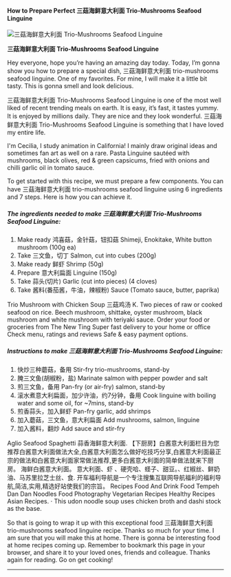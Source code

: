             

#### How to Prepare Perfect 三菇海鲜意大利面 Trio-Mushrooms Seafood Linguine

![三菇海鲜意大利面 Trio-Mushrooms Seafood Linguine](https://img-global.cpcdn.com/recipes/ca75114939fa286e/751x532cq70/%e4%b8%89%e8%8f%87%e6%b5%b7%e9%b2%9c%e6%84%8f%e5%a4%a7%e5%88%a9%e9%9d%a2-trio-mushrooms-seafood-linguine-recipe-main-photo.jpg)

**三菇海鲜意大利面 Trio-Mushrooms Seafood Linguine**

Hey everyone, hope you’re having an amazing day today. Today, I’m gonna show you how to prepare a special dish, 三菇海鲜意大利面 trio-mushrooms seafood linguine. One of my favorites. For mine, I will make it a little bit tasty. This is gonna smell and look delicious.

三菇海鲜意大利面 Trio-Mushrooms Seafood Linguine is one of the most well liked of recent trending meals on earth. It is easy, it’s fast, it tastes yummy. It is enjoyed by millions daily. They are nice and they look wonderful. 三菇海鲜意大利面 Trio-Mushrooms Seafood Linguine is something that I have loved my entire life.

I'm Cecilia, I study animation in California! I mainly draw original ideas and sometimes fan art as well on a rare. Pasta Linguine sautéed with mushrooms, black olives, red & green capsicums, fried with onions and chilli garlic oil in tomato sauce.

To get started with this recipe, we must prepare a few components. You can have 三菇海鲜意大利面 trio-mushrooms seafood linguine using 6 ingredients and 7 steps. Here is how you can achieve it.

##### The ingredients needed to make 三菇海鲜意大利面 Trio-Mushrooms Seafood Linguine:

1.  Make ready 鸿喜菇，金针菇，钮扣菇 Shimeji, Enokitake, White button mushroom (100g ea)
2.  Take 三文鱼，切丁 Salmon, cut into cubes (200g)
3.  Make ready 鲜虾 Shrimp (50g)
4.  Prepare 意大利扁面 Linguine (150g)
5.  Take 蒜头(切片) Garlic (cut into pieces) (4 cloves)
6.  Take 酱料(番茄酱，牛油，辣椒粉) Sauce (Tomato sauce, butter, paprika)

Trio Mushroom with Chicken Soup 三菇鸡汤 K. Two pieces of raw or cooked seafood on rice. Beech mushroom, shittake, oyster mushroom, black mushroom and white mushroom with teriyaki sauce. Order your food or groceries from The New Ting Super fast delivery to your home or office Check menu, ratings and reviews Safe & easy payment options.

##### Instructions to make 三菇海鲜意大利面 Trio-Mushrooms Seafood Linguine:

1.  快炒三种蘑菇，备用 Stir-fry trio-mushrooms, stand-by
2.  腌三文鱼(胡椒粉，盐) Marinate salmon with pepper powder and salt
3.  煎三文鱼，备用 Pan-fry (or air-fry) salmon, stand-by
4.  滚水煮意大利扁面，加少许油，约7分钟，备用 Cook linguine with boiling water and some oil, for ~7mins, stand-by
5.  煎香蒜头，加入鲜虾 Pan-fry garlic, add shrimps
6.  加入蘑菇，三文鱼，意大利扁面 Add mushrooms, salmon, linguine
7.  加入酱料，翻炒 Add sauce and stir-fry

Aglio Seafood Spaghetti 蒜香海鲜意大利面. 【下厨房】白酱意大利面栏目为您推荐白酱意大利面做法大全,白酱意大利面怎么做好吃技巧分享,白酱意大利面最正宗的做法和白酱意大利面家常做法推荐,更多白酱意大利面的简单做法就来下厨房。 海鲜白酱意大利面。 意大利面、虾 、硬壳哈、蛏子、甜豆。、红椒丝、鲜奶油、马苏里拉芝士丝、食. 开车福利导航是一个专注搜集互联网导航福利的福利导航,简洁,实用,精选好站使我们的宗旨。 Recipes Food And Drink Food Tempeh Dan Dan Noodles Food Photography Vegetarian Recipes Healthy Recipes Asian Recipes. · This udon noodle soup uses chicken broth and dashi stock as the base.

So that is going to wrap it up with this exceptional food 三菇海鲜意大利面 trio-mushrooms seafood linguine recipe. Thanks so much for your time. I am sure that you will make this at home. There is gonna be interesting food at home recipes coming up. Remember to bookmark this page in your browser, and share it to your loved ones, friends and colleague. Thanks again for reading. Go on get cooking!

* * *